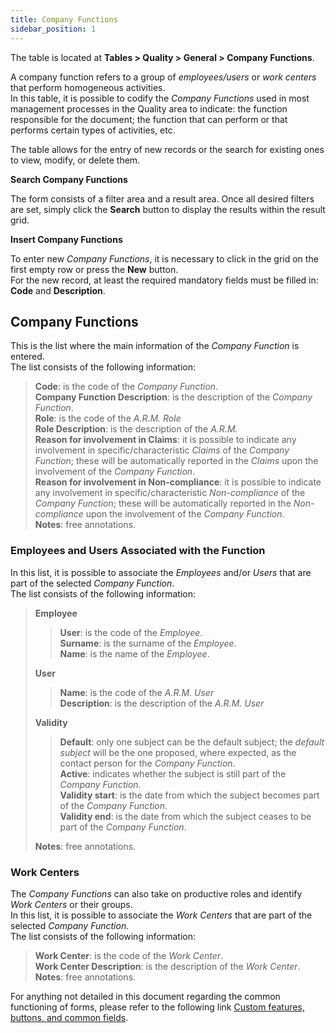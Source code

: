 ```yaml
---
title: Company Functions 
sidebar_position: 1
---
```


The table is located at **Tables > Quality > General > Company Functions**.

A company function refers to a group of *employees/users* or *work centers* that perform homogeneous activities.   
In this table, it is possible to codify the *Company Functions* used in most management processes in the Quality area to indicate: the function responsible for the document; the function that can perform or that performs certain types of activities, etc.

The table allows for the entry of new records or the search for existing ones to view, modify, or delete them.

**Search Company Functions**

The form consists of a filter area and a result area. Once all desired filters are set, simply click the **Search** button to display the results within the result grid.

**Insert Company Functions**

To enter new *Company Functions*, it is necessary to click in the grid on the first empty row or press the **New** button.   
For the new record, at least the required mandatory fields must be filled in: **Code** and **Description**.

## Company Functions 

This is the list where the main information of the *Company Function* is entered.   
The list consists of the following information:   
> **Code**: is the code of the *Company Function*.   
> **Company Function Description**: is the description of the *Company Function*.   
> **Role**: is the code of the *A.R.M. Role*   
> **Role Description**: is the description of the *A.R.M.*   
> **Reason for involvement in Claims**: it is possible to indicate any involvement in specific/characteristic *Claims* of the *Company Function*; these will be automatically reported in the *Claims* upon the involvement of the *Company Function*.   
> **Reason for involvement in Non-compliance**: it is possible to indicate any involvement in specific/characteristic *Non-compliance* of the *Company Function*; these will be automatically reported in the *Non-compliance* upon the involvement of the *Company Function*.   
> **Notes**: free annotations.

### Employees and Users Associated with the Function

In this list, it is possible to associate the *Employees* and/or *Users* that are part of the selected *Company Function*.   
The list consists of the following information:   
> **Employee**   
>> **User**: is the code of the *Employee*.   
>> **Surname**: is the surname of the *Employee*.   
>> **Name**: is the name of the *Employee*.   
>
> **User**   
>> **Name**: is the code of the *A.R.M. User*   
>> **Description**: is the description of the *A.R.M. User*   
>
> **Validity**   
>> **Default**: only one subject can be the default subject; the *default subject* will be the one proposed, where expected, as the contact person for the *Company Function*.   
>> **Active**: indicates whether the subject is still part of the *Company Function*.   
>> **Validity start**: is the date from which the subject becomes part of the *Company Function*.   
>> **Validity end**: is the date from which the subject ceases to be part of the *Company Function*.   
>
> **Notes**: free annotations.

### Work Centers

The *Company Functions* can also take on productive roles and identify *Work Centers* or their groups.   
In this list, it is possible to associate the *Work Centers* that are part of the selected *Company Function*.   
The list consists of the following information:   
> **Work Center**: is the code of the *Work Center*.   
> **Work Center Description**: is the description of the *Work Center*.   
> **Notes**: free annotations.

For anything not detailed in this document regarding the common functioning of forms, please refer to the following link [Custom features, buttons, and common fields](/docs/guide/common).